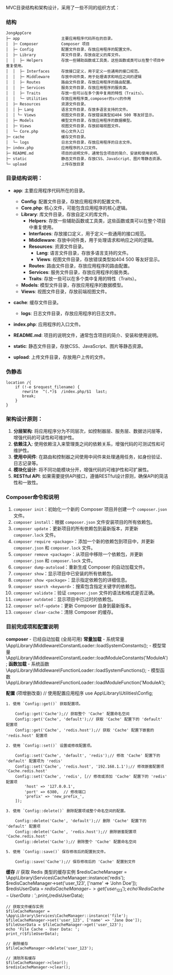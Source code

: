 MVC目录结构和架构设计，采用了一些不同的组织方式：

### 结构
```
JongAppCore
├─ app 					主要应用程序代码所在的目录。
│  ├─ Composer			Composer 项目
│  ├─ Config 			配置文件目录，存放应用程序的配置文件。
│  ├─ Library 			库文件目录，存放自定义的库文件。
│  │  ├─ Helpers 		存放一些辅助函数或工具类，这些函数或类可以在整个项目中重复使用。
│  │  ├─ Interfaces 	存放接口定义，用于定义一些通用的接口规范。
│  │  ├─ Middleware 	存放中间件类，用于处理请求和响应之间的逻辑
│  │  ├─ Routes 		路由文件目录，存放应用程序的路由配置。
│  │  ├─ Services 		服务文件目录，存放应用程序的服务类。
│  │  ├─ Traits 		存放一些可以在多个类中复用的特性（Traits）。
│  │  └─ Utilities 		存放应用程序类,composer的src的作用
│  ├─ Resources 		资源文件目录。
│  │ ├─ Lang 			语言文件目录，存放多语言支持的文件。
│  │ └─ Views 			视图文件目录，存放错误类型如404 500 等友好显示。
│  ├─ Models			模型文件目录，存放应用程序的数据模型。 
│  ├─ Views 			视图文件目录，存放前端视图文件。
│  └─ Core.php 			核心文件入口
├─ cache 				缓存文件目录。
│  └─ logs 				日志文件目录，存放应用程序的日志文件。
├─ index.php 			应用程序的入口文件。
├─ README.md 			项目的说明文件，通常包含项目的简介、安装和使用说明。
├─ static 				静态文件目录，存放CSS、JavaScript、图片等静态资源。
└─ upload 				上传存放目录
```

### 目录结构说明：
- **app**: 主要应用程序代码所在的目录。
  - **Config**: 配置文件目录，存放应用程序的配置文件。
  - **Core.php**: 核心文件，可能包含应用程序的核心逻辑。
  - **Library**: 库文件目录，存放自定义的库文件。
    - **Helpers**: 存放一些辅助函数或工具类，这些函数或类可以在整个项目中重复使用。
    - **Interfaces**: 存放接口定义，用于定义一些通用的接口规范。
    - **Middleware**: 存放中间件类，用于处理请求和响应之间的逻辑。
    - **Resources**: 资源文件目录。
      - **Lang**: 语言文件目录，存放多语言支持的文件。
      - **Views**: 视图文件目录，存放错误类型如404 500 等友好显示。
    - **Routes**: 路由文件目录，存放应用程序的路由配置。
    - **Services**: 服务文件目录，存放应用程序的服务类。
    - **Traits**: 存放一些可以在多个类中复用的特性（Traits）。
  - **Models**: 模型文件目录，存放应用程序的数据模型。
  - **Views**: 视图文件目录，存放前端视图文件。
  
- **cache**: 缓存文件目录。
  - **logs**: 日志文件目录，存放应用程序的日志文件。
- **index.php**: 应用程序的入口文件。
- **README.md**: 项目的说明文件，通常包含项目的简介、安装和使用说明。
- **static**: 静态文件目录，存放CSS、JavaScript、图片等静态资源。
- **upload**: 上传文件目录，存放用户上传的文件。

### 伪静态
```
location /{
    if (!-e $request_filename) {
       rewrite  ^(.*)$  /index.php/$1  last;
       break;
    }
}
```


### 架构设计原则：
1. **分层架构**: 将应用程序分为不同层次，如控制器层、服务层、数据访问层等，增强代码的可读性和可维护性。
2. **依赖注入**: 使用依赖注入来管理类之间的依赖关系，增强代码的可测试性和可维护性。
3. **使用中间件**: 在路由和控制器之间使用中间件来处理通用任务，如身份验证、日志记录等。
4. **模块化设计**: 将不同功能模块分开，增强代码的可维护性和可扩展性。
5. **RESTful API**: 如果需要提供API接口，遵循RESTful设计原则，确保API的简洁性和一致性。

### Composer命令和说明
1. `composer init`：初始化一个新的 Composer 项目并创建一个 `composer.json` 文件。
2. `composer install`：根据 `composer.json` 文件安装项目的所有依赖包。
3. `composer update`：更新项目的所有依赖包到最新版本，并更新 `composer.lock` 文件。
4. `composer require <package>`：添加一个新的依赖包到项目中，并更新 `composer.json` 和 `composer.lock` 文件。
5. `composer remove <package>`：从项目中移除一个依赖包，并更新 `composer.json` 和 `composer.lock` 文件。
6. `composer dump-autoload`：重新生成 Composer 的自动加载文件。
7. `composer show`：显示项目中已安装的所有依赖包。
8. `composer show <package>`：显示指定依赖包的详细信息。
9. `composer search <keyword>`：搜索包含指定关键字的依赖包。
10. `composer validate`：验证 `composer.json` 文件的语法和格式是否正确。
11. `composer outdated`：显示项目中已过时的依赖包。
12. `composer self-update`：更新 Composer 自身到最新版本。
13. `composer clear-cache`：清除 Composer 的缓存。

### 目前完成项和配置说明
**composer**
		- 已经自动加载 (全局可用)
**常量加载**
		- 系统常量 \App\Library\Middleware\ConstantLoader::loadSystemConstants();
		- 模型常量 \App\Library\Middleware\ConstantLoader::loadModuleConstants('ModuleA');
**函数加载**
		- 系统函数 \App\Library\Middleware\FunctionLoader::loadSystemFunctions();
		- 模型函数 \App\Library\Middleware\FunctionLoader::loadModuleFunction('ModuleA');
		
**配置** (项增删改查)
	// 使用配置应用程序
	use App\Library\Utilities\Config;

	1. 使用 `Config::get()` 获取配置项。
		
		Config::get('Cache');// 获取整个 'Cache' 配置命名空间
		Config::get('Cache', 'default');// 获取 'Cache' 配置下的 'default' 配置项
		Config::get('Cache', 'redis.host');// 获取 'Cache' 配置下嵌套的 'redis.host' 配置项
			
	2. 使用 `Config::set()` 设置或修改配置项。
	
		Config::set('Cache', 'default', 'redis');// 修改 'Cache' 配置下的 'default' 配置项为 'redis'
		Config::set('Cache', 'redis.host', '192.168.1.1');// 修改嵌套配置项 'Cache.redis.host'
		Config::set('Cache', 'redis', [// 修改或添加 'Cache' 配置下的 'redis' 配置项
			'host' => '127.0.0.1',
			'port' => 6380,  // 修改端口
			'prefix' => 'new_prefix_',
		]);
		
	3. 使用 `Config::delete()` 删除配置项或整个命名空间的配置。
		
		Config::delete('Cache', 'default');// 删除 'Cache' 配置下的 'default' 配置项
		Config::delete('Cache', 'redis.host');// 删除嵌套配置项 'Cache.redis.host'
		Config::delete('Cache');// 删除整个 'Cache' 配置命名空间
		
	5. 使用 `Config::save()` 保存修改后的配置到文件。
	
		Config::save('Cache');// 保存修改后的 'Cache' 配置到文件
			
**缓存**
	// 获取 Redis 类型的缓存实例
	$redisCacheManager = \App\Library\Services\CacheManager::instance('redis');
	$redisCacheManager->set('user_123', ['name' => 'John Doe']);
	$redisUserData = $redisCacheManager->get('user_123');
	echo 'Redis Cache - User Data: ';
	print_r($redisUserData);

	// 获取文件缓存实例
	$fileCacheManager = \App\Library\Services\CacheManager::instance('file');
	$fileCacheManager->set('user_123', ['name' => 'Jane Doe']);
	$fileUserData = $fileCacheManager->get('user_123');
	echo 'File Cache - User Data: ';
	print_r($fileUserData);

	// 删除缓存
	$fileCacheManager->delete('user_123');

	// 清除所有缓存
	$fileCacheManager->clear(); 
	$redisCacheManager->clear();

		

